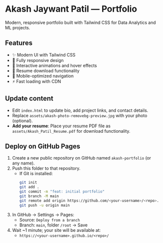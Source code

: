
# Akash Jaywant Patil — Portfolio

Modern, responsive portfolio built with Tailwind CSS for Data Analytics and ML projects.

## Features
- ✨ Modern UI with Tailwind CSS
- 📱 Fully responsive design
- 🎨 Interactive animations and hover effects
- 📄 Resume download functionality
- 🚀 Mobile-optimized navigation
- ⚡ Fast loading with CDN

## Update content
- Edit `index.html` to update bio, add project links, and contact details.
- Replace `assets/akash-photo-removebg-preview.jpg` with your photo (optional).
- **Add your resume**: Place your resume PDF file as `assets/Akash_Patil_Resume.pdf` for download functionality.

## Deploy on GitHub Pages
1. Create a new public repository on GitHub named `akash-portfolio` (or any name).
2. Push this folder to that repository.
   - If Git is installed:
     ```bash
     git init
     git add .
     git commit -m "feat: initial portfolio"
     git branch -M main
     git remote add origin https://github.com/<your-username>/<repo>.git
     git push -u origin main
     ```
3. In GitHub → Settings → Pages:
   - Source: `Deploy from a branch`
   - Branch: `main`, folder `/root` → Save
4. Wait ~1 minute; your site will be available at:
   - `https://<your-username>.github.io/<repo>/`
